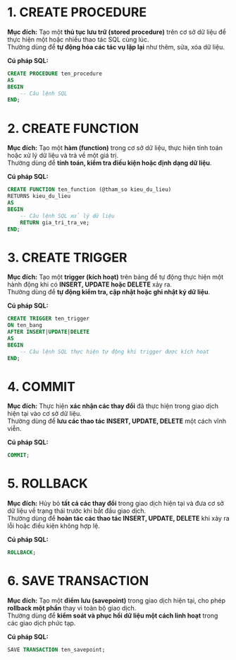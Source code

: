 # 1. CREATE PROCEDURE
**Mục đích:**
Tạo một **thủ tục lưu trữ (stored procedure)** trên cơ sở dữ liệu để thực hiện một hoặc nhiều thao tác SQL cùng lúc.  
Thường dùng để **tự động hóa các tác vụ lặp lại** như thêm, sửa, xóa dữ liệu.

**Cú pháp SQL:**
```sql
CREATE PROCEDURE ten_procedure
AS
BEGIN
    -- Câu lệnh SQL
END;
```

# 2. CREATE FUNCTION
**Mục đích:**
Tạo một **hàm (function)** trong cơ sở dữ liệu, thực hiện tính toán hoặc xử lý dữ liệu và trả về một giá trị.  
Thường dùng để **tính toán, kiểm tra điều kiện hoặc định dạng dữ liệu**.

**Cú pháp SQL:**
```sql
CREATE FUNCTION ten_function (@tham_so kieu_du_lieu)
RETURNS kieu_du_lieu
AS
BEGIN
    -- Câu lệnh SQL xử lý dữ liệu
    RETURN gia_tri_tra_ve;
END;
```

# 3. CREATE TRIGGER
**Mục đích:**
Tạo một **trigger (kích hoạt)** trên bảng để tự động thực hiện một hành động khi có **INSERT, UPDATE hoặc DELETE** xảy ra.  
Thường dùng để **tự động kiểm tra, cập nhật hoặc ghi nhật ký dữ liệu**.

**Cú pháp SQL:**
```sql
CREATE TRIGGER ten_trigger
ON ten_bang
AFTER INSERT|UPDATE|DELETE
AS
BEGIN
    -- Câu lệnh SQL thực hiện tự động khi trigger được kích hoạt
END;
```

# 4. COMMIT
**Mục đích:**
Thực hiện **xác nhận các thay đổi** đã thực hiện trong giao dịch hiện tại vào cơ sở dữ liệu.  
Thường dùng để **lưu các thao tác INSERT, UPDATE, DELETE** một cách vĩnh viễn.

**Cú pháp SQL:**
```sql
COMMIT;
```

# 5. ROLLBACK
**Mục đích:**
Hủy bỏ **tất cả các thay đổi** trong giao dịch hiện tại và đưa cơ sở dữ liệu về trạng thái trước khi bắt đầu giao dịch.  
Thường dùng để **hoàn tác các thao tác INSERT, UPDATE, DELETE** khi xảy ra lỗi hoặc điều kiện không hợp lệ.

**Cú pháp SQL:**
```sql
ROLLBACK;
```

# 6. SAVE TRANSACTION
**Mục đích:**
Tạo một **điểm lưu (savepoint)** trong giao dịch hiện tại, cho phép **rollback một phần** thay vì toàn bộ giao dịch.  
Thường dùng để **kiểm soát và phục hồi dữ liệu một cách linh hoạt** trong các giao dịch phức tạp.

**Cú pháp SQL:**
```sql
SAVE TRANSACTION ten_savepoint;
```
